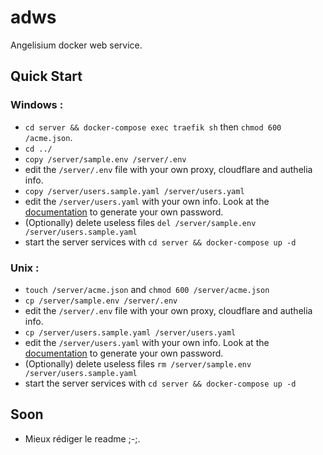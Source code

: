 # adws
Angelisium docker web service.

## Quick Start
### Windows :
 - `cd server && docker-compose exec traefik sh` then `chmod 600 /acme.json`.
 - `cd ../`
 - `copy /server/sample.env /server/.env`
 - edit the `/server/.env` file with your own proxy, cloudflare and authelia info.
 - `copy /server/users.sample.yaml /server/users.yaml`
 - edit the `/server/users.yaml` with your own info. Look at the [documentation](https://www.authelia.com/reference/guides/passwords/#passwords) to generate your own password.
 - (Optionally) delete useless files `del /server/sample.env /server/users.sample.yaml`
 - start the server services with `cd server && docker-compose up -d`
### Unix :
 - `touch /server/acme.json` and `chmod 600 /server/acme.json`
 - `cp /server/sample.env /server/.env`
 - edit the `/server/.env` file with your own proxy, cloudflare and authelia info.
 - `cp /server/users.sample.yaml /server/users.yaml`
 - edit the `/server/users.yaml` with your own info. Look at the [documentation](https://www.authelia.com/reference/guides/passwords/#passwords) to generate your own password.
 - (Optionally) delete useless files `rm /server/sample.env /server/users.sample.yaml`
 - start the server services with `cd server && docker-compose up -d`

## Soon
 - Mieux rédiger le readme ;-;.